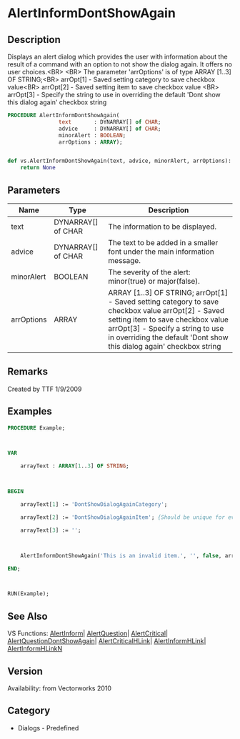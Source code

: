 # AlertInformDontShowAgain

## Description
Displays an alert dialog which provides the user with information about the result of a command with an option to not show the dialog again. It offers no user choices.&lt;BR&gt;
&lt;BR&gt;
The parameter 'arrOptions' is of type ARRAY [1..3] OF STRING;&lt;BR&gt;
arrOpt[1] - Saved setting category to save checkbox value&lt;BR&gt;
arrOpt[2] - Saved setting item to save checkbox value &lt;BR&gt;
arrOpt[3] - Specify the string to use in overriding the default 'Dont show this dialog again' checkbox string

```pascal
PROCEDURE AlertInformDontShowAgain(
				text       : DYNARRAY[] of CHAR;
				advice     : DYNARRAY[] of CHAR;
				minorAlert : BOOLEAN;
				arrOptions : ARRAY);
```

```python

def vs.AlertInformDontShowAgain(text, advice, minorAlert, arrOptions):
    return None
```

## Parameters
|Name|Type|Description|
|---|---|---|
|text|DYNARRAY[] of CHAR|The information to be displayed.|
|advice|DYNARRAY[] of CHAR|The text to be added in a smaller font under the main information message.|
|minorAlert|BOOLEAN|The severity of the alert: minor(true) or major(false).|
|arrOptions|ARRAY|ARRAY [1..3] OF STRING; arrOpt[1] - Saved setting category to save checkbox value arrOpt[2] - Saved setting item to save checkbox value  arrOpt[3] - Specify a string to use in overriding the default 'Dont show this dialog again' checkbox string|

## Remarks
Created by TTF 1/9/2009

## Examples
```pascal
PROCEDURE Example;



VAR

	arrayText : ARRAY[1..3] OF STRING;



BEGIN

	arrayText[1] := 'DontShowDialogAgainCategory';

	arrayText[2] := 'DontShowDialogAgainItem'; {Should be unique for every AlertInformDontShowAgain}

	arrayText[3] := '';



	AlertInformDontShowAgain('This is an invalid item.', '', false, arrayText);

END;



RUN(Example);
```

## See Also
VS Functions:
[AlertInform](AlertInform.md)| [AlertQuestion](AlertQuestion.md)| [AlertCritical](AlertCritical.md)| [AlertQuestionDontShowAgain](AlertQuestionDontShowAgain.md)| [AlertCriticalHLink](AlertCriticalHLink.md)| [AlertInformHLink](AlertInformHLink.md)| [AlertInformHLinkN](AlertInformHLinkN.md)

## Version
Availability: from Vectorworks 2010
## Category
* Dialogs - Predefined

